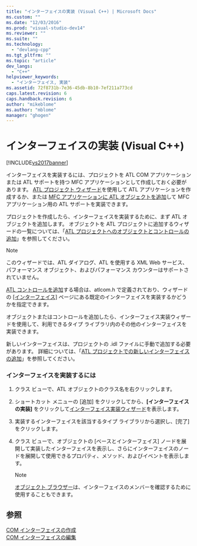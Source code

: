 ```yaml
---
title: "インターフェイスの実装 (Visual C++) | Microsoft Docs"
ms.custom: ""
ms.date: "12/03/2016"
ms.prod: "visual-studio-dev14"
ms.reviewer: ""
ms.suite: ""
ms.technology: 
  - "devlang-cpp"
ms.tgt_pltfrm: ""
ms.topic: "article"
dev_langs: 
  - "C++"
helpviewer_keywords: 
  - "インターフェイス, 実装"
ms.assetid: 72f8731b-7e36-45db-8b10-7ef211a773cd
caps.latest.revision: 6
caps.handback.revision: 6
author: "mikeblome"
ms.author: "mblome"
manager: "ghogen"
---
```

# インターフェイスの実装 (Visual C++)
[!INCLUDE[vs2017banner](../assembler/inline/includes/vs2017banner.md)]

インターフェイスを実装するには、プロジェクトを ATL COM アプリケーションまたは ATL サポートを持つ MFC アプリケーションとして作成しておく必要があります。  [ATL プロジェクト ウィザード](../Topic/ATL%20Project%20Wizard.md)を使用して ATL アプリケーションを作成するか、または [MFC アプリケーションに ATL オブジェクトを追加](../mfc/reference/adding-atl-support-to-your-mfc-project.md)して MFC アプリケーション用の ATL サポートを実装できます。  
  
 プロジェクトを作成したら、インターフェイスを実装するために、まず ATL オブジェクトを追加します。  オブジェクトを ATL プロジェクトに追加するウィザードの一覧については、「[ATL プロジェクトへのオブジェクトとコントロールの追加](../atl/reference/adding-objects-and-controls-to-an-atl-project.md)」を参照してください。  
  
> [!NOTE]
>  このウィザードでは、ATL ダイアログ、ATL を使用する XML Web サービス、パフォーマンス オブジェクト、およびパフォーマンス カウンターはサポートされていません。  
  
 [ATL コントロールを追加](../atl/reference/adding-an-atl-control.md)する場合は、atlcom.h で定義されており、ウィザードの [&#91;インターフェイス&#93;](../atl/reference/interfaces-atl-control-wizard.md) ページにある既定のインターフェイスを実装するかどうかを指定できます。  
  
 オブジェクトまたはコントロールを追加したら、インターフェイス実装ウィザードを使用して、利用できるタイプ ライブラリ内のその他のインターフェイスを実装できます。  
  
 新しいインターフェイスは、プロジェクトの .idl ファイルに手動で追加する必要があります。  詳細については、「[ATL プロジェクトでの新しいインターフェイスの追加](../Topic/Adding%20a%20New%20Interface%20in%20an%20ATL%20Project.md)」を参照してください。  
  
### インターフェイスを実装するには  
  
1.  クラス ビューで、ATL オブジェクトのクラス名を右クリックします。  
  
2.  ショートカット メニューの \[追加\] をクリックしてから、**\[インターフェイスの実装\]** をクリックして[インターフェイス実装ウィザード](../Topic/Implement%20Interface%20Wizard.md)を表示します。  
  
3.  実装するインターフェイスを該当するタイプ ライブラリから選択し、\[完了\] をクリックします。  
  
4.  クラス ビューで、オブジェクトの \[ベースとインターフェイス\] ノードを展開して実装したインターフェイスを表示し、さらにインターフェイスのノードを展開して使用できるプロパティ、メソッド、およびイベントを表示します。  
  
    > [!NOTE]
    >  [オブジェクト ブラウザー](http://msdn.microsoft.com/ja-jp/f89acfc5-1152-413d-9f56-3dc16e3f0470)は、インターフェイスのメンバーを確認するために使用することもできます。  
  
## 参照  
 [COM インターフェイスの作成](../ide/creating-a-com-interface-visual-cpp.md)   
 [COM インターフェイスの編集](../ide/editing-a-com-interface.md)
